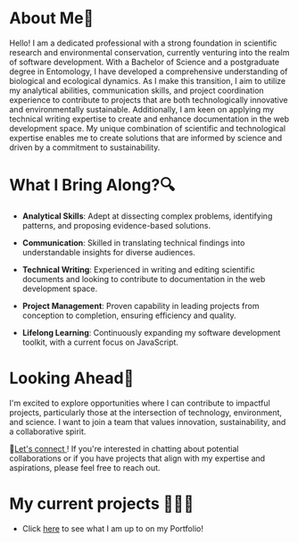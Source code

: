 # About Me🌿

Hello! I am a dedicated professional with a strong foundation in scientific research and environmental conservation, currently venturing into the realm of software development. With a Bachelor of Science and a postgraduate degree in Entomology, I have developed a comprehensive understanding of biological and ecological dynamics. As I make this transition, I aim to utilize my analytical abilities, communication skills, and project coordination experience to contribute to projects that are both technologically innovative and environmentally sustainable. Additionally, I am keen on applying my technical writing expertise to create and enhance documentation in the web development space.
My unique combination of scientific and technological expertise enables me to create solutions that are informed by science and driven by a commitment to sustainability.

# What I Bring Along?🔍
- **Analytical Skills**:  Adept at dissecting complex problems, identifying patterns, and proposing evidence-based solutions.

- **Communication**: Skilled in translating technical findings into understandable insights for diverse audiences.
 
- **Technical Writing**: Experienced in writing and editing scientific documents and looking to contribute to documentation in the web development space.

- **Project Management**: Proven capability in leading projects from conception to completion, ensuring efficiency and quality.

- **Lifelong Learning**: Continuously expanding my software development toolkit, with a current focus on JavaScript.

# Looking Ahead🌱 
I'm excited to explore opportunities where I can contribute to impactful projects, particularly those at the intersection of technology, environment, and science. I want to join a team that values innovation, sustainability, and a collaborative spirit.

 🔗[Let's connect ](https://www.linkedin.com/in/matshidiso-hlalele-85b558200!/)! If you're interested in chatting about potential collaborations or if you have projects that align with my expertise and aspirations, please feel free to reach out.

# My current projects 👩🏽‍💻
- Click [here](https://tshidycodes.github.io/tshidy_portfolio!/) to see what I am up to on my Portfolio! 

